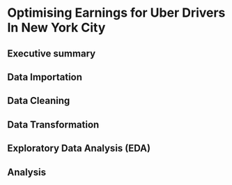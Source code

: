 # Optimising Earnings for Uber Drivers In New York City


## Executive summary



## Data Importation



## Data Cleaning



## Data Transformation




## Exploratory Data Analysis (EDA)




## Analysis 
